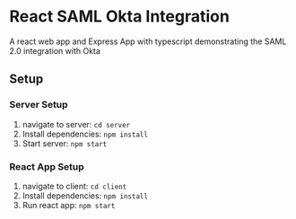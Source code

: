# React SAML Okta Integration

A react web app and Express App with typescript demonstrating the SAML 2.0 integration with Okta

## Setup

### Server Setup

1. navigate to server: `cd server`
2. Install dependencies: `npm install`
3. Start server: `npm start`

### React App Setup

1. navigate to client: `cd client`
2. Install dependencies: `npm install`
3. Run react app: `npm start`
